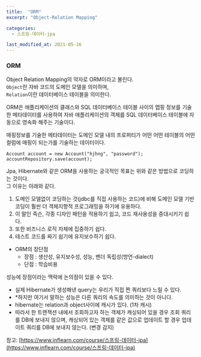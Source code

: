 ```yaml
---
title:  "ORM"
excerpt: "Object-Relation Mapping"

categories:
  - 스프링-데이터-jpa

last_modified_at: 2021-05-16
---
```


### ORM
Object Relation Mapping의 약자로 ORM이라고 불린다.<br>
`Object`란 자바 코드의 도메인 모델을 의미하며,<br>
`Relation`이란 데이터베이스 테이블을 의미한다.


ORM은 애플리케이션의 클래스와 SQL 데이터베이스 테이블 사이의 맵핑 정보를 기술한 메타데이터를 사용하여 자바 애플리케이션의 객체를 SQL 데이터베이스 테이블에 자동으로 영속화 해주는 기술이다.

매핑정보를 기술한 메타데이터는 도메인 모델 내의 프로퍼티가 어떤 어떤 테이블의 어떤 컬럼에 매핑이 되는가를 기술하는 데이터이다.

```
Account account = new Account("hjhng", "password");
accountRepository.save(account);
```

Jpa, Hibernate와 같은 ORM을 사용하는 궁극적인 목표는 위와 같은 방법으로 코딩하는 것이다.<br>
그 이유는 아래와 같다.
1. 도메인 모델없이 코딩하는 것(jdbc를 직접 사용하는 코드)에 비해 도메인 모델 기반 코딩이 훨씬 더 객체지향적 프로그래밍을 하기에 유용하다. 
2. 이 말인 즉슨, 각종 디자인 패턴을 적용하기 쉽고, 코드 재사용성을 증대시키기 쉽다. 
3. 또한 비즈니스 로직 자체에 집중하기 쉽다.
4. 테스트 코드를 짜기 쉽기에 유지보수하기 쉽다.
 
* ORM의 장단점
  * 장점 : 생산성, 유지보수성, 성능, 벤더 독립성(방언-dialect)
  * 단점 : 학습비용

성능에 장점이라는 맥락에 논의점이 있을 수 있다.
* 실제 Hibernate가 생성해낸 query는 우리가 직접 짠 쿼리보다 느릴 수 있다.
* *하지만 여기서 말하는 성능은 다른 쿼리의 속도를 의미하는 것이 아니다.
* hibernate는 relation과 object사이에 캐시가 있다. (1차 캐시)
* 따라서 한 트랜잭션 내에서 조회하고자 하는 객체가 캐싱되어 있을 경우 조회 쿼리를 DB에 보내지 않으며, 캐싱되어 있는 객체를 같은 값으로 업데이트 할 경우 업데이트 쿼리를 DB에 보내지 않는다. (변경 감지)



참고: [https://www.inflearn.com/course/스프링-데이터-jpa](https://www.inflearn.com/course/스프링-데이터-jpa)